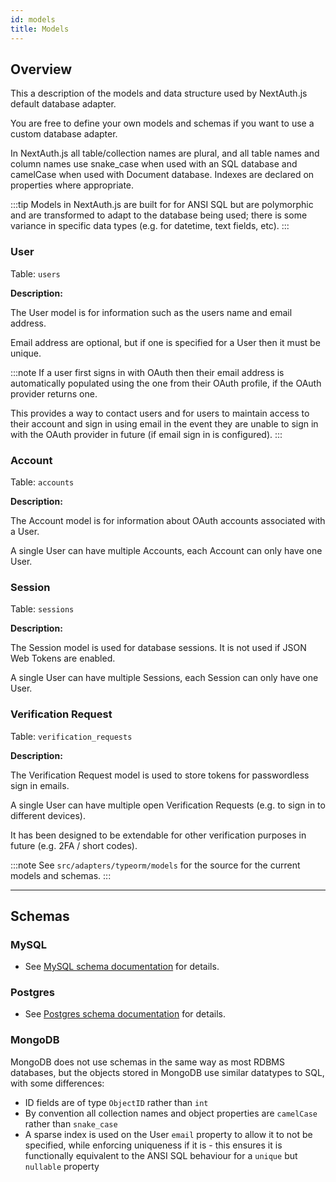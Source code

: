 ```yaml
---
id: models
title: Models
---
```


## Overview

This a description of the models and data structure used by NextAuth.js default database adapter.

You are free to define your own models and schemas if you want to use a custom database adapter.

In NextAuth.js all table/collection names are plural, and all table names and column names use snake_case when used with an SQL database and camelCase when used with Document database. Indexes are declared on properties where appropriate.

:::tip
Models in NextAuth.js are built for for ANSI SQL but are polymorphic and are transformed to adapt to the database being used; there is some variance in specific data types (e.g. for datetime, text fields, etc).
:::

### User

Table: `users`

**Description:**

The User model is for information such as the users name and email address.

Email address are optional, but if one is specified for a User then it must be unique.

:::note
If a user first signs in with OAuth then their email address is automatically populated using the one from their OAuth profile, if the OAuth provider returns one.

This provides a way to contact users and for users to maintain access to their account and sign in using email in the event they are unable to sign in with the OAuth provider in future (if email sign in is configured).
:::

### Account

Table: `accounts`

**Description:**

The Account model is for information about OAuth accounts associated with a User.

A single User can have multiple Accounts, each Account can only have one User.

### Session

Table: `sessions`

**Description:**

The Session model is used for database sessions. It is not used if JSON Web Tokens are enabled.

A single User can have multiple Sessions, each Session can only have one User.

### Verification Request

Table: `verification_requests`

**Description:**

The Verification Request model is used to store tokens for passwordless sign in emails.

A single User can have multiple open Verification Requests (e.g. to sign in to different devices).

It has been designed to be extendable for other verification purposes in future (e.g. 2FA / short codes).

:::note
See `src/adapters/typeorm/models` for the source for the current models and schemas.
:::

---

## Schemas

### MySQL

* See [MySQL schema documentation](/schemas/mysql) for details.

### Postgres

* See [Postgres schema documentation](/schemas/postgres) for details.

### MongoDB

MongoDB does not use schemas in the same way as most RDBMS databases, but the objects stored in MongoDB use similar datatypes to SQL, with some differences:

* ID fields are of type `ObjectID` rather than `int`
* By convention all collection names and object properties are `camelCase` rather than `snake_case`
* A sparse index is used on the User `email` property to allow it to not be specified, while enforcing uniqueness if it is - this ensures it is functionally equivalent to the ANSI SQL behaviour for a `unique` but `nullable` property

